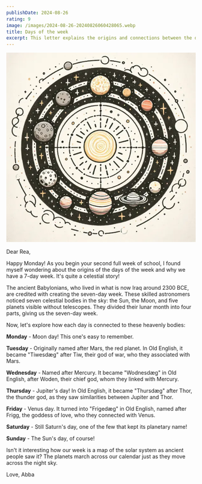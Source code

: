 ```yaml
---
publishDate: 2024-08-26
rating: 9
image: /images/2024-08-26-20240826060428065.webp
title: Days of the week
excerpt: This letter explains the origins and connections between the days of the week, as observed by ancient Babylonians who divided their lunar month into seven parts based on seven celestial bodies in the sky.
---
```

![center|300](../../assets/images/2024-08-26-20240826060428065.webp)

Dear Rea,

Happy Monday! As you begin your second full week of school, I found myself wondering about the origins of the days of the week and why we have a 7-day week. It's quite a celestial story!

The ancient Babylonians, who lived in what is now Iraq around 2300 BCE, are credited with creating the seven-day week. These skilled astronomers noticed seven celestial bodies in the sky: the Sun, the Moon, and five planets visible without telescopes. They divided their lunar month into four parts, giving us the seven-day week.

Now, let's explore how each day is connected to these heavenly bodies:

**Monday** - Moon day! This one's easy to remember.

**Tuesday** - Originally named after Mars, the red planet. In Old English, it became "Tiwesdæg" after Tiw, their god of war, who they associated with Mars.

**Wednesday** - Named after Mercury. It became "Wodnesdæg" in Old English, after Woden, their chief god, whom they linked with Mercury.

**Thursday** - Jupiter's day! In Old English, it became "Thursdæg" after Thor, the thunder god, as they saw similarities between Jupiter and Thor.

**Friday** - Venus day. It turned into "Frigedæg" in Old English, named after Frigg, the goddess of love, who they connected with Venus.

**Saturday** - Still Saturn's day, one of the few that kept its planetary name!

**Sunday** - The Sun's day, of course!

Isn't it interesting how our week is a map of the solar system as ancient people saw it? The planets march across our calendar just as they move across the night sky.

Love,
Abba


